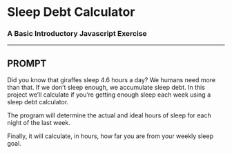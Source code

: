 # Sleep Debt Calculator
### A Basic Introductory Javascript Exercise
---


## PROMPT 

Did you know that giraffes sleep 4.6 hours a day? We humans need more than that. If we don’t sleep enough, we accumulate sleep debt. In this project we’ll calculate if you’re getting enough sleep each week using a sleep debt calculator.

The program will determine the actual and ideal hours of sleep for each night of the last week.

Finally, it will calculate, in hours, how far you are from your weekly sleep goal.
